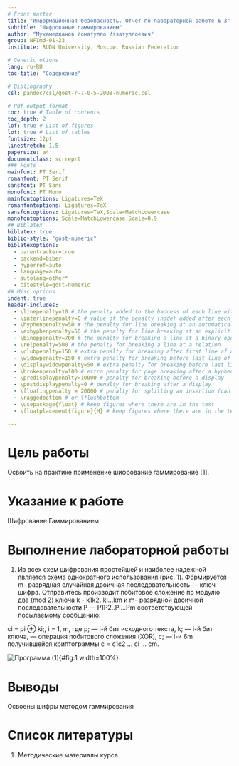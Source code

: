 ```yaml
---
# Front matter
title: "Информационная безопасность. Отчет по лабораторной работе № 3"
subtitle: "Шифрование гаммированием"
author: "Мухамеджанов Исматулло Иззатуллоевич"
group: NFImd-01-23
institute: RUDN University, Moscow, Russian Federation

# Generic otions
lang: ru-RU
toc-title: "Содержание"

# Bibliography
csl: pandoc/csl/gost-r-7-0-5-2008-numeric.csl

# Pdf output format
toc: true # Table of contents
toc_depth: 2
lof: true # List of figures
lot: true # List of tables
fontsize: 12pt
linestretch: 1.5
papersize: a4
documentclass: scrreprt
### Fonts
mainfont: PT Serif
romanfont: PT Serif
sansfont: PT Sans
monofont: PT Mono
mainfontoptions: Ligatures=TeX
romanfontoptions: Ligatures=TeX
sansfontoptions: Ligatures=TeX,Scale=MatchLowercase
monofontoptions: Scale=MatchLowercase,Scale=0.9
## Biblatex
biblatex: true
biblio-style: "gost-numeric"
biblatexoptions:
  - parentracker=true
  - backend=biber
  - hyperref=auto
  - language=auto
  - autolang=other*
  - citestyle=gost-numeric
## Misc options
indent: true
header-includes:
  - \linepenalty=10 # the penalty added to the badness of each line within a paragraph (no associated penalty node) Increasing the value makes tex try to have fewer lines in the paragraph.
  - \interlinepenalty=0 # value of the penalty (node) added after each line of a paragraph.
  - \hyphenpenalty=50 # the penalty for line breaking at an automatically inserted hyphen
  - \exhyphenpenalty=50 # the penalty for line breaking at an explicit hyphen
  - \binoppenalty=700 # the penalty for breaking a line at a binary operator
  - \relpenalty=500 # the penalty for breaking a line at a relation
  - \clubpenalty=150 # extra penalty for breaking after first line of a paragraph
  - \widowpenalty=150 # extra penalty for breaking before last line of a paragraph
  - \displaywidowpenalty=50 # extra penalty for breaking before last line before a display math
  - \brokenpenalty=100 # extra penalty for page breaking after a hyphenated line
  - \predisplaypenalty=10000 # penalty for breaking before a display
  - \postdisplaypenalty=0 # penalty for breaking after a display
  - \floatingpenalty = 20000 # penalty for splitting an insertion (can only be split footnote in standard LaTeX)
  - \raggedbottom # or \flushbottom
  - \usepackage{float} # keep figures where there are in the text
  - \floatplacement{figure}{H} # keep figures where there are in the text

---
```


# Цель работы
Освоить на практике применение шифрование гаммирование [1].

# Указание к работе
Шифрование Гаммированием

# Выполнение лабораторной работы
1.	Из всех схем шифрования простейшей и наиболее надежной является схема однократного использования (рис. 1).
  Формируется m- разрядная случайная двоичная последовательность — ключ шифра. Отправитесь производит побитовое сложение по модулю два (mod 2) ключа
  k -  k1k2..ki...km
  и m- разрядной двоичной последовательности
  Р — P1P2..Pi...Рm
  соответствующей посылаемому сообщению:

  сi = рi ⊕	ki;, i = 1, m,
  где р; — i-й бит исходного текста, k; — i-й бит ключа,	— операция побитового сложения (XOR), с; — i-и 6m получившейся криптограммы
  с = c1c2 ... сi ... сm.
  


![Программа (1)](Screenshot1.png){#fig:1 width=100%}


<!-- ![Вывод работы программы](images/1.jpg){#fig:5 width=100%}

<!-- ## Контрольные вопросы
1. Как, зная один из текстов (P1 или P2), определить другой, не зная при
этом ключа? -- По формулам: C1 ⊕ C2 ⊕ P1 = P2, C1 ⊕C2 ⊕ P2 = P1.

2. Что будет при повторном использовании ключа при шифровании текста? -- Расшифровка текста.

3. Как реализуется режим шифрования однократного гаммирования одним
ключом двух открытых текстов? -- Ключ применяется к каждому из текстов в отдельности, получаются два различных шифротекста.

4. Перечислите недостатки шифрования одним ключом двух открытых
текстов. -- При наличии минимум двух шифротекстов и хотябы одного открытого текста можно получить другой открытый текст даже не имея ключа.

5. Перечислите преимущества шифрования одним ключом двух открытых
текстов. -- Нет необходимости в хранении двух последовательностей символов ключа. -->

# Выводы
Освоены шифры методом гаммирования

# Список литературы
1. Методические материалы курса


